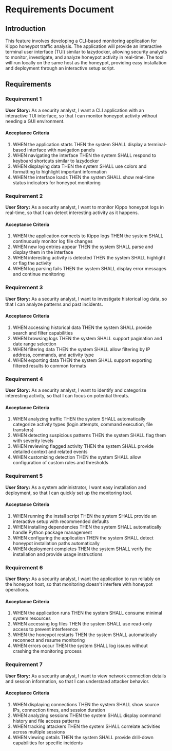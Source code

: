 # Requirements Document

## Introduction

This feature involves developing a CLI-based monitoring application for Kippo honeypot traffic analysis. The application will provide an interactive terminal user interface (TUI) similar to lazydocker, allowing security analysts to monitor, investigate, and analyze honeypot activity in real-time. The tool will run locally on the same host as the honeypot, providing easy installation and deployment through an interactive setup script.

## Requirements

### Requirement 1

**User Story:** As a security analyst, I want a CLI application with an interactive TUI interface, so that I can monitor honeypot activity without needing a GUI environment.

#### Acceptance Criteria

1. WHEN the application starts THEN the system SHALL display a terminal-based interface with navigation panels
2. WHEN navigating the interface THEN the system SHALL respond to keyboard shortcuts similar to lazydocker
3. WHEN displaying data THEN the system SHALL use colors and formatting to highlight important information
4. WHEN the interface loads THEN the system SHALL show real-time status indicators for honeypot monitoring

### Requirement 2

**User Story:** As a security analyst, I want to monitor Kippo honeypot logs in real-time, so that I can detect interesting activity as it happens.

#### Acceptance Criteria

1. WHEN the application connects to Kippo logs THEN the system SHALL continuously monitor log file changes
2. WHEN new log entries appear THEN the system SHALL parse and display them in the interface
3. WHEN interesting activity is detected THEN the system SHALL highlight or flag the activity
4. WHEN log parsing fails THEN the system SHALL display error messages and continue monitoring

### Requirement 3

**User Story:** As a security analyst, I want to investigate historical log data, so that I can analyze patterns and past incidents.

#### Acceptance Criteria

1. WHEN accessing historical data THEN the system SHALL provide search and filter capabilities
2. WHEN browsing logs THEN the system SHALL support pagination and date range selection
3. WHEN filtering data THEN the system SHALL allow filtering by IP address, commands, and activity type
4. WHEN exporting data THEN the system SHALL support exporting filtered results to common formats

### Requirement 4

**User Story:** As a security analyst, I want to identify and categorize interesting activity, so that I can focus on potential threats.

#### Acceptance Criteria

1. WHEN analyzing traffic THEN the system SHALL automatically categorize activity types (login attempts, command execution, file transfers)
2. WHEN detecting suspicious patterns THEN the system SHALL flag them with severity levels
3. WHEN reviewing flagged activity THEN the system SHALL provide detailed context and related events
4. WHEN customizing detection THEN the system SHALL allow configuration of custom rules and thresholds

### Requirement 5

**User Story:** As a system administrator, I want easy installation and deployment, so that I can quickly set up the monitoring tool.

#### Acceptance Criteria

1. WHEN running the install script THEN the system SHALL provide an interactive setup with recommended defaults
2. WHEN installing dependencies THEN the system SHALL automatically handle Python package management
3. WHEN configuring the application THEN the system SHALL detect honeypot installation paths automatically
4. WHEN deployment completes THEN the system SHALL verify the installation and provide usage instructions

### Requirement 6

**User Story:** As a security analyst, I want the application to run reliably on the honeypot host, so that monitoring doesn't interfere with honeypot operations.

#### Acceptance Criteria

1. WHEN the application runs THEN the system SHALL consume minimal system resources
2. WHEN accessing log files THEN the system SHALL use read-only access to prevent interference
3. WHEN the honeypot restarts THEN the system SHALL automatically reconnect and resume monitoring
4. WHEN errors occur THEN the system SHALL log issues without crashing the monitoring process

### Requirement 7

**User Story:** As a security analyst, I want to view network connection details and session information, so that I can understand attacker behavior.

#### Acceptance Criteria

1. WHEN displaying connections THEN the system SHALL show source IPs, connection times, and session duration
2. WHEN analyzing sessions THEN the system SHALL display command history and file access patterns
3. WHEN tracking attackers THEN the system SHALL correlate activities across multiple sessions
4. WHEN viewing details THEN the system SHALL provide drill-down capabilities for specific incidents